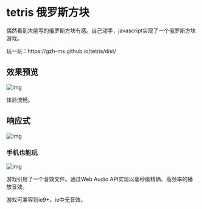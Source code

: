# tetris 俄罗斯方块
<p>偶然看到大佬写的俄罗斯方块有感。自己动手，javascript实现了一个俄罗斯方块游戏。</p>
<p>玩一玩：https://gzh-ms.github.io/tetris/dist/</p>
<h2>效果预览</h2>
<p><img src="https://github.com/gzh-ms/tetris/blob/master/001.gif" alt="img" /></p>
<p>体验流畅。</p>
<h2>响应式</h2>
<p><img src="https://github.com/gzh-ms/tetris/blob/master/002.gif" alt="img" /></p>
<h3>手机也能玩</h3>
<p><img src="https://github.com/gzh-ms/tetris/blob/master/003.gif" alt="img" /></p>
<p>游戏引用了一个音效文件。通过Web Audio API实现以毫秒级精确、高频率的播放音效。</p>
<p>游戏可兼容到ie9+。ie中无音效。</p>
